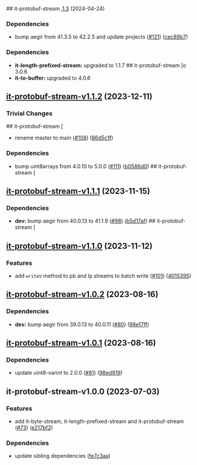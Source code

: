 ## it-protobuf-stream [.1.3](https://github.com/achingbrain/it/compare/it-protobuf-stream-v1.1.2...it-protobuf-stream-1.1.3) (2024-04-24)


### Dependencies

* bump aegir from 41.3.5 to 42.2.5 and update projects ([#121](https://github.com/achingbrain/it/issues/121)) ([cec89b7](https://github.com/achingbrain/it/commit/cec89b7c790bea695b053e3b6b3c255655def1cd))



### Dependencies

* **it-length-prefixed-stream:** upgraded to 1.1.7
## it-protobuf-stream [o 3.0.6
* **it-to-buffer:** upgraded to 4.0.6

## [it-protobuf-stream-v1.1.2](https://github.com/achingbrain/it/compare/it-protobuf-stream-v1.1.1...it-protobuf-stream-v1.1.2) (2023-12-11)


### Trivial Changes
## it-protobuf-stream [
* rename master to main ([#108](https://github.com/achingbrain/it/issues/108)) ([86d5c1f](https://github.com/achingbrain/it/commit/86d5c1f2082c79a49ef1e75511abfa7e647fd7b9))


### Dependencies

* bump uint8arrays from 4.0.10 to 5.0.0 ([#111](https://github.com/achingbrain/it/issues/111)) ([b0586d0](https://github.com/achingbrain/it/commit/b0586d0d1adf2ecf7a14f53aa8fd8220aaaf78dc))
## it-protobuf-stream [
## [it-protobuf-stream-v1.1.1](https://github.com/achingbrain/it/compare/it-protobuf-stream-v1.1.0...it-protobuf-stream-v1.1.1) (2023-11-15)


### Dependencies

* **dev:** bump aegir from 40.0.13 to 41.1.9 ([#98](https://github.com/achingbrain/it/issues/98)) ([b5d17af](https://github.com/achingbrain/it/commit/b5d17af750dfa2191423dcf06f37b06e5a866ec8))
## it-protobuf-stream [
## [it-protobuf-stream-v1.1.0](https://github.com/achingbrain/it/compare/it-protobuf-stream-v1.0.2...it-protobuf-stream-v1.1.0) (2023-11-12)


### Features

* add `writeV` method to pb and lp streams to batch write ([#101](https://github.com/achingbrain/it/issues/101)) ([4015395](https://github.com/achingbrain/it/commit/40153954baf3816c553ae670935e81b8a0955009))

## [it-protobuf-stream-v1.0.2](https://github.com/achingbrain/it/compare/it-protobuf-stream-v1.0.1...it-protobuf-stream-v1.0.2) (2023-08-16)


### Dependencies

* **dev:** bump aegir from 39.0.13 to 40.0.11 ([#80](https://github.com/achingbrain/it/issues/80)) ([98e17ff](https://github.com/achingbrain/it/commit/98e17ff5f108fce177d98a56c201533a415623e4))

## [it-protobuf-stream-v1.0.1](https://github.com/achingbrain/it/compare/it-protobuf-stream-v1.0.0...it-protobuf-stream-v1.0.1) (2023-08-16)


### Dependencies

* update uint8-varint to 2.0.0 ([#81](https://github.com/achingbrain/it/issues/81)) ([98ed919](https://github.com/achingbrain/it/commit/98ed919d96116dcad58599791c268d6eebc04c87))

## it-protobuf-stream-v1.0.0 (2023-07-03)


### Features

* add it-byte-stream, it-length-prefixed-stream and it-protobuf-stream ([#73](https://github.com/achingbrain/it/issues/73)) ([e217bf2](https://github.com/achingbrain/it/commit/e217bf27f1dc1de3272f1273f47e71caa159783a))


### Dependencies

* update sibling dependencies ([fe7c3aa](https://github.com/achingbrain/it/commit/fe7c3aa23351e2ee58604e8e3baf88df4933b402))
